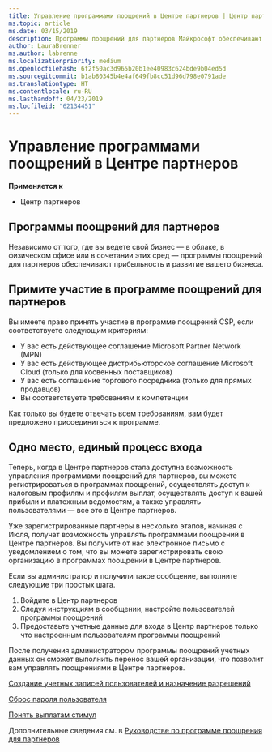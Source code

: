 ```yaml
---
title: Управление программами поощрений в Центре партнеров | Центр партнеров
ms.topic: article
ms.date: 03/15/2019
description: Программы поощрений для партнеров Майкрософт обеспечивают прибыльность и развитие бизнеса партнеров
author: LauraBrenner
ms.author: labrenne
ms.localizationpriority: medium
ms.openlocfilehash: 6f2f50ac3d965b20b1ee40983c624bde9b04ed5d
ms.sourcegitcommit: b1ab80345b4e4af649fb8cc51d96d798e0791ade
ms.translationtype: HT
ms.contentlocale: ru-RU
ms.lasthandoff: 04/23/2019
ms.locfileid: "62134451"
---
```

# <a name="manage-your-incentives-in-partner-center"></a>Управление программами поощрений в Центре партнеров 

**Применяется к**

-  Центр партнеров

## <a name="partner-incentives"></a>Программы поощрений для партнеров 

Независимо от того, где вы ведете свой бизнес — в облаке, в физическом офисе или в сочетании этих сред — программы поощрений для партнеров обеспечивают прибыльность и развитие вашего бизнеса.

## <a name="qualify-for-the-partner-incentives-program"></a>Примите участие в программе поощрений для партнеров

Вы имеете право принять участие в программе поощрений CSP, если соответствуете следующим критериям:

-   У вас есть действующее соглашение Microsoft Partner Network (MPN) 
-   У вас есть действующее дистрибьюторское соглашение Microsoft Cloud (только для косвенных поставщиков)
-   У вас есть соглашение торгового посредника (только для прямых продавцов)
-   Вы соответствуете требованиям к компетенции

Как только вы будете отвечать всем требованиям, вам будет предложено присоединиться к программе.

## <a name="one-site-one-sign-in"></a>Одно место, единый процесс входа

Теперь, когда в Центре партнеров стала доступна возможность управления программами поощрений для партнеров, вы можете регистрироваться в программах поощрений, осуществлять доступ к налоговым профилям и профилям выплат, осуществлять доступ к вашей прибыли и платежным ведомостям, а также управлять пользователями — все это в Центре партнеров. 

Уже зарегистрированные партнеры в несколько этапов, начиная с Июля, получат возможность управлять программами поощрений в Центре партнеров. Вы получите от нас электронное письмо с уведомлением о том, что вы можете зарегистрировать свою организацию в программах поощрений в Центре партнеров. 

Если вы администратор и получили такое сообщение, выполните следующие три простых шага.

1.  Войдите в Центр партнеров 
2.  Следуя инструкциям в сообщении, настройте пользователей программы поощрений 
3.  Предоставьте учетные данные для входа в Центр партнеров только что настроенным пользователям программы поощрений

После получения администратором программы поощрений учетных данных он сможет выполнить перенос вашей организации, что позволит вам управлять поощрениями в Центре партнеров.


[Создание учетных записей пользователей и назначение разрешений](create-user-accounts-and-set-permissions.md)

[Сброс пароля пользователя](reset-a-user-password.md)

[Понять выплатам стимул](understand-incentive-payouts.md)

Дополнительные сведения см. в [Руководстве по программе поощрения для партнеров](https://assets.microsoft.com/coop-guidebook.pdf)
